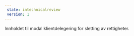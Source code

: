 ```yaml
---
 state: intechnicalreview
 version: 1
---
```

Innholdet til modal klientdelegering for sletting av rettigheter. 